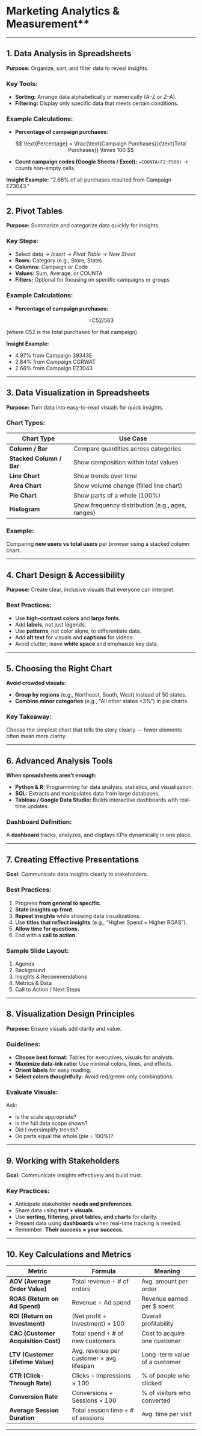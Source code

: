# Marketing Analytics & Measurement**

---

## **1. Data Analysis in Spreadsheets**

**Purpose:** Organize, sort, and filter data to reveal insights.

### Key Tools:

* **Sorting:** Arrange data alphabetically or numerically (A–Z or Z–A).
* **Filtering:** Display only specific data that meets certain conditions.

### Example Calculations:

* **Percentage of campaign purchases:**

$$
\text{Percentage} = \frac{\text{Campaign Purchases}}{\text{Total Purchases}} \times 100
$$

* **Count campaign codes (Google Sheets / Excel):**
  `=COUNTA(F2:F500)` → counts non-empty cells.

**Insight Example:**
“2.66% of all purchases resulted from Campaign EZ3043.”

---

## **2. Pivot Tables**

**Purpose:** Summarize and categorize data quickly for insights.

### Key Steps:

* Select data → *Insert* → *Pivot Table* → *New Sheet*
* **Rows:** Category (e.g., Store, State)
* **Columns:** Campaign or Code
* **Values:** Sum, Average, or COUNTA
* **Filters:** Optional for focusing on specific campaigns or groups

### Example Calculations:

* **Percentage of campaign purchases:**

$$
\text{=C52/563}
$$

(where C52 is the total purchases for that campaign)

**Insight Example:**

* 4.97% from Campaign 39343E
* 2.84% from Campaign CGRWAT
* 2.66% from Campaign EZ3043

---

## **3. Data Visualization in Spreadsheets**

**Purpose:** Turn data into easy-to-read visuals for quick insights.

### Chart Types:

| Chart Type               | Use Case                                         |
| ------------------------ | ------------------------------------------------ |
| **Column / Bar**         | Compare quantities across categories             |
| **Stacked Column / Bar** | Show composition within total values             |
| **Line Chart**           | Show trends over time                            |
| **Area Chart**           | Show volume change (filled line chart)           |
| **Pie Chart**            | Show parts of a whole (100%)                     |
| **Histogram**            | Show frequency distribution (e.g., ages, ranges) |

### Example:

Comparing **new users vs total users** per browser using a stacked column chart.

---

## **4. Chart Design & Accessibility**

**Purpose:** Create clear, inclusive visuals that everyone can interpret.

### Best Practices:

* Use **high-contrast colors** and **large fonts**.
* Add **labels**, not just legends.
* Use **patterns**, not color alone, to differentiate data.
* Add **alt text** for visuals and **captions** for videos.
* Avoid clutter; leave **white space** and emphasize key data.

---

## **5. Choosing the Right Chart**

**Avoid crowded visuals:**

* **Group by regions** (e.g., Northeast, South, West) instead of 50 states.
* **Combine minor categories** (e.g., “All other states <3%”) in pie charts.

### Key Takeaway:

Choose the simplest chart that tells the story clearly — fewer elements often mean more clarity.

---

## **6. Advanced Analysis Tools**

**When spreadsheets aren’t enough:**

* **Python & R:** Programming for data analysis, statistics, and visualization.
* **SQL:** Extracts and manipulates data from large databases.
* **Tableau / Google Data Studio:** Builds interactive dashboards with real-time updates.

### Dashboard Definition:

A **dashboard** tracks, analyzes, and displays KPIs dynamically in one place.

---

## **7. Creating Effective Presentations**

**Goal:** Communicate data insights clearly to stakeholders.

### Best Practices:

1. Progress **from general to specific**.
2. **State insights up front.**
3. **Repeat insights** while showing data visualizations.
4. Use **titles that reflect insights** (e.g., “Higher Spend = Higher ROAS”).
5. **Allow time for questions.**
6. End with a **call to action.**

### Sample Slide Layout:

1. Agenda
2. Background
3. Insights & Recommendations
4. Metrics & Data
5. Call to Action / Next Steps

---

## **8. Visualization Design Principles**

**Purpose:** Ensure visuals add clarity and value.

### Guidelines:

* **Choose best format:** Tables for executives, visuals for analysts.
* **Maximize data-ink ratio:** Use minimal colors, lines, and effects.
* **Orient labels** for easy reading.
* **Select colors thoughtfully:** Avoid red/green-only combinations.

### Evaluate Visuals:

Ask:

* Is the scale appropriate?
* Is the full data scope shown?
* Did I oversimplify trends?
* Do parts equal the whole (pie = 100%)?

---

## **9. Working with Stakeholders**

**Goal:** Communicate insights effectively and build trust.

### Key Practices:

* Anticipate stakeholder **needs and preferences**.
* Share data using **text + visuals**.
* Use **sorting, filtering, pivot tables, and charts** for clarity.
* Present data using **dashboards** when real-time tracking is needed.
* Remember: **Their success = your success.**

---

## **10. Key Calculations and Metrics**

| Metric                              | Formula                                   | Meaning                       |
| ----------------------------------- | ----------------------------------------- | ----------------------------- |
| **AOV (Average Order Value)**       | Total revenue ÷ # of orders               | Avg. amount per order         |
| **ROAS (Return on Ad Spend)**       | Revenue ÷ Ad spend                        | Revenue earned per $ spent    |
| **ROI (Return on Investment)**      | (Net profit ÷ Investment) × 100           | Overall profitability         |
| **CAC (Customer Acquisition Cost)** | Total spend ÷ # of new customers          | Cost to acquire one customer  |
| **LTV (Customer Lifetime Value)**   | Avg. revenue per customer × avg. lifespan | Long-term value of a customer |
| **CTR (Click-Through Rate)**        | Clicks ÷ Impressions × 100                | % of people who clicked       |
| **Conversion Rate**                 | Conversions ÷ Sessions × 100              | % of visitors who converted   |
| **Average Session Duration**        | Total session time ÷ # of sessions        | Avg. time per visit           |

---


